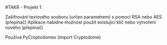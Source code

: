 #TAKR - Projekt 1

Zašifrování textového souboru (určen parametrem) s pomocí RSA nebo AES (přepínač)
Aplikace nabídne možnost použít existující klíč nebo vytvoření nového (přepínač)

Používá PyCroptodomex (import Cryptodome)
